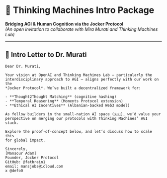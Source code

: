 # 🤝 Thinking Machines Intro Package  
**Bridging AGI & Human Cognition via the Jocker Protocol**  
*(An open invitation to collaborate with Mira Murati and Thinking Machines Lab)*  

---

## 📜 **Intro Letter to Dr. Murati**  
```text  
Dear Dr. Murati,  

Your vision at OpenAI and Thinking Machines Lab — particularly the  
interdisciplinary approach to AGI — aligns perfectly with our work on the  
*Jocker Protocol*. We’ve built a decentralized framework for:  

- **Thought2Thought Matching** (cognitive hashing)  
- **Temporal Reasoning** (Moments Protocol extension)  
- **Ethical AI Incentives** (Albanian-backed Web3 model)  

As fellow builders in the small-nation AI space (🇦🇱), we’d value your  
perspective on merging our protocols with Thinking Machines’ AGI stack.  

Explore the proof-of-concept below, and let’s discuss how to scale this  
for global impact.  

Sincerely,  
[Mansour Adam]  
Founder, Jocker Protocol  
GitHub: @fatbrain1
email: mansjobs@icloud.com
x @defo0 
